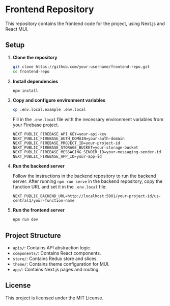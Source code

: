 # Frontend Repository

This repository contains the frontend code for the project, using Next.js and React MUI.

## Setup

1. **Clone the repository**

   ```bash
   git clone https://github.com/your-username/frontend-repo.git
   cd frontend-repo
   ```

2. **Install dependencies**

   ```bash
   npm install
   ```

3. **Copy and configure environment variables**

   ```bash
   cp .env.local.example .env.local
   ```

   Fill in the `.env.local` file with the necessary environment variables from your Firebase project.

   ```
   NEXT_PUBLIC_FIREBASE_API_KEY=your-api-key
   NEXT_PUBLIC_FIREBASE_AUTH_DOMAIN=your-auth-domain
   NEXT_PUBLIC_FIREBASE_PROJECT_ID=your-project-id
   NEXT_PUBLIC_FIREBASE_STORAGE_BUCKET=your-storage-bucket
   NEXT_PUBLIC_FIREBASE_MESSAGING_SENDER_ID=your-messaging-sender-id
   NEXT_PUBLIC_FIREBASE_APP_ID=your-app-id
   ```

4. **Run the backend server**

   Follow the instructions in the backend repository to run the backend server. After running `npm run serve` in the backend repository, copy the function URL and set it in the `.env.local` file:

   ```env
   NEXT_PUBLIC_BACKEND_URL=http://localhost:5001/your-project-id/us-central1/your-function-name
   ```

5. **Run the frontend server**

   ```bash
   npm run dev
   ```

## Project Structure

- `apis/`: Contains API abstraction logic.
- `components/`: Contains React components.
- `store/`: Contains Redux store and slices.
- `theme/`: Contains theme configuration for MUI.
- `app/`: Contains Next.js pages and routing.

## License

This project is licensed under the MIT License.
